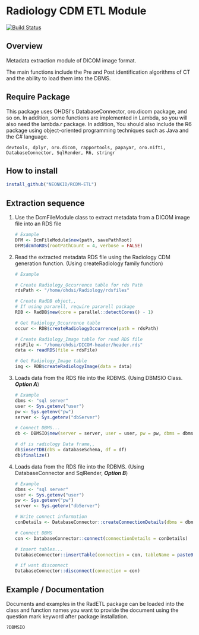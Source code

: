 # Radiology CDM ETL Module

[![Build Status](https://travis-ci.com/OHDSI/Radiology-CDM.svg?branch=master)](https://travis-ci.com/OHDSI/Radiology-CDM)



## Overview

Metadata extraction module of DICOM image format.

The main functions include the Pre and Post identification algorithms of CT and the ability to load them into the DBMS.

 

## Require Package

This package uses OHDSI's DatabaseConnector, oro.dicom package, and so on. In addition, some functions are implemented in Lambda, so you will also need the lambda.r package. In addition, You should also include the R6 package using object-oriented programming techniques such as Java and the C# language.

```
devtools, dplyr, oro.dicom, rapportools, papayar, oro.nifti, DatabaseConnector, SqlRender, R6, stringr
```



## How to install

```R
install_github("NEONKID/RCDM-ETL")
```



## Extraction sequence

1. Use the DcmFileModule class to extract metadata from a DICOM image file into an RDS file

   ```R
   # Example
   DFM <- DcmFileModule$new(path, savePathRoot)
   DFM$dcmToRDS(rootPathCount = 4, verbose = FALSE)
   ```

2. Read the extracted metadata RDS file using the Radiology CDM generation function. 
   (Using createRadiology family function)

   ```R
   # Example 
   
   # Create Radiology_Occurrence table for rds Path
   rdsPath <- "/home/ohdsi/Radiology/rdsfiles"
   
   # Create RadDB object,,
   # If using pararell, require pararell package
   RDB <- RadDB$new(core = parallel::detectCores() - 1)
   
   # Get Radiology_Occurrence table
   occur <- RDB$createRadiologyOccurrence(path = rdsPath)
   
   # Create Radiology_Image table for read RDS file
   rdsFile <- "/home/ohdsi/DICOM-header/header.rds"
   data <- readRDS(file = rdsFile)
   
   # Get Radiology_Image table
   img <- RDB$createRadiologyImage(data = data)
   ```

3. Loads data from the RDS file into the RDBMS. (Using DBMSIO Class. ***Option A***)

   ```R
   # Example
   dbms <- "sql server"
   user <- Sys.getenv("user")
   pw <- Sys.getenv("pw")
   server <- Sys.getenv("dbServer")
   
   # Connect DBMS...
   db <- DBMSIO$new(server = server, user = user, pw = pw, dbms = dbms)
   
   # df is radiology Data frame,,
   db$insertDB(dbS = databaseSchema, df = df)
   db$finalize()
   ```

4. Loads data from the RDS file into the RDBMS. (Using DatabaseConnector and SqlRender, ***Option B***)

   ```R
   # Example
   dbms <- "sql server"
   user <- Sys.getenv("user")
   pw <- Sys.getenv("pw")
   server <- Sys.getenv("dbServer")
   
   # Write connect information
   conDetails <- DatabaseConnector::createConnectionDetails(dbms = dbms, user = user, password = pw, server = server)
   
   # Connect DBMS
   con <- DatabaseConnector::connect(connectionDetails = conDetails)
   
   # insert tables...
   DatabaseConnector::insertTable(connection = con, tableName = paste0(databaseSchema, tbSchema), data = df)
   
   # if want disconnect
   DatabaseConnector::disconnect(connection = con)
   ```


## Example / Documentation

Documents and examples in the RadETL package can be loaded into the class and function names you want to provide the document using the question mark keyword after package installation.

```R
?DBMSIO
```

